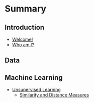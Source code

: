 # Summary

## Introduction

* [Welcome!](README.md)
* [Who am I?](/Welcome/who-am-i.md)

## Data

## Machine Learning

* [Unsupervised Learning](machine-learning/unsupervised-learning.md)
  * [Similarity and Distance Measures](unsupervised_learning/similarity_measure.md)

